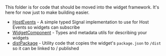 This folder is for code that should be moved into the widget framework. It's here for now just to make building easier.

* [HostEvents](HostEvents.ts) - A simple typed Signal implementation to use for Host Events so widgets can subscribe
* [WidgetComponent](WidgetComponent.ts) - Types and metadata utils for describing your widgets
* [distPackage](distPackage.js) - Utility code that copies the widget's `package.json` to `/dist` so it can be linked to / published